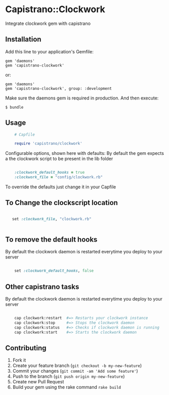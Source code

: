 

# Capistrano::Clockwork

Integrate clockwork gem with capistrano

## Installation

Add this line to your application's Gemfile:

    gem 'daemons'
    gem 'capistrano-clockwork'

or:

    gem 'daemons'
    gem 'capistrano-clockwork', group: :development

Make sure the daemons gem is required in production.
And then execute:

    $ bundle


## Usage
```ruby
    # Capfile

    require 'capistrano/clockwork'
```
Configurable options, shown here with defaults:
By default the gem expects a the clockwork script to be present in the lib folder

```ruby

	:clockwork_default_hooks = true
    :clockwork_file = "config/clockwork.rb"
```
To override the defaults just change it in your Capfile

## To Change the clockscript location
```ruby

   set :clockwork_file, "clockwork.rb"
   
```
## To remove the default hooks

By default the clockwork daemon is restarted everytime you deploy to your server
```ruby

	set :clockwork_default_hooks, false
```

## Other capistrano tasks
By default the clockwork daemon is restarted everytime you deploy to your server
```bash

	cap clockwork:restart  #=> Restarts your clockwork instance
	cap clockwork:stop     #=> Stops the clockwork daemon
	cap clockwork:status   #=> Checks if clockwork daemon is running
	cap clockwork:start	   #=> Starts the clockwork daemon
```
## Contributing

1. Fork it
2. Create your feature branch (`git checkout -b my-new-feature`)
3. Commit your changes (`git commit -am 'Add some feature'`)
4. Push to the branch (`git push origin my-new-feature`)
5. Create new Pull Request
6. Build your gem using the rake command `rake build`
